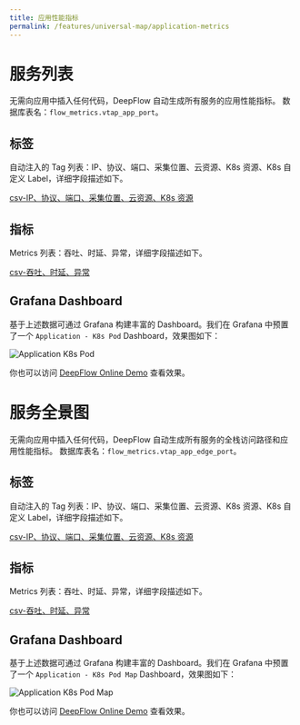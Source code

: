 ```yaml
---
title: 应用性能指标
permalink: /features/universal-map/application-metrics
---
```


# 服务列表

无需向应用中插入任何代码，DeepFlow 自动生成所有服务的应用性能指标。
数据库表名：`flow_metrics.vtap_app_port`。

## 标签

自动注入的 Tag 列表：IP、协议、端口、采集位置、云资源、K8s 资源、K8s 自定义 Label，详细字段描述如下。

[csv-IP、协议、端口、采集位置、云资源、K8s 资源](https://raw.githubusercontent.com/deepflowio/deepflow/main/server/querier/db_descriptions/clickhouse/tag/flow_metrics/vtap_app_port.ch)

## 指标

Metrics 列表：吞吐、时延、异常，详细字段描述如下。

[csv-吞吐、时延、异常](https://raw.githubusercontent.com/deepflowio/deepflow/main/server/querier/db_descriptions/clickhouse/metrics/flow_metrics/vtap_app_port.ch)

## Grafana Dashboard

基于上述数据可通过 Grafana 构建丰富的 Dashboard。我们在 Grafana 中预置了一个 `Application - K8s Pod` Dashboard，效果图如下：

![Application K8s Pod](https://yunshan-guangzhou.oss-cn-beijing.aliyuncs.com/pub/pic/202208236304362eb5efd.png)

你也可以访问 [DeepFlow Online Demo](https://ce-demo.deepflow.yunshan.net/d/Application_K8s_Pod/application-k8s-pod?var-namespace=deepflow-otel-grpc-demo&from=deepflow-doc) 查看效果。

# 服务全景图

无需向应用中插入任何代码，DeepFlow 自动生成所有服务的全栈访问路径和应用性能指标。
数据库表名：`flow_metrics.vtap_app_edge_port`。

## 标签

自动注入的 Tag 列表：IP、协议、端口、采集位置、云资源、K8s 资源、K8s 自定义 Label，详细字段描述如下。

[csv-IP、协议、端口、采集位置、云资源、K8s 资源](https://raw.githubusercontent.com/deepflowio/deepflow/main/server/querier/db_descriptions/clickhouse/tag/flow_metrics/vtap_app_edge_port.ch)

## 指标

Metrics 列表：吞吐、时延、异常，详细字段描述如下。

[csv-吞吐、时延、异常](https://raw.githubusercontent.com/deepflowio/deepflow/main/server/querier/db_descriptions/clickhouse/metrics/flow_metrics/vtap_app_edge_port.ch)

## Grafana Dashboard

基于上述数据可通过 Grafana 构建丰富的 Dashboard。我们在 Grafana 中预置了一个 `Application - K8s Pod Map` Dashboard，效果图如下：

![Application K8s Pod Map](https://yunshan-guangzhou.oss-cn-beijing.aliyuncs.com/pub/pic/202208236304413c79b43.png)

你也可以访问 [DeepFlow Online Demo](https://ce-demo.deepflow.yunshan.net/d/Application_K8s_Pod_Map/application-k8s-pod-map?var-namespace=deepflow-otel-grpc-demo&from=deepflow-doc) 查看效果。

